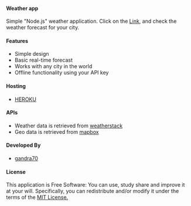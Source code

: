 #### Weather app

Simple "Node.js" weather application. Click on the [Link](https://dragan-weather-app.herokuapp.com/), and check the weather forecast for your city.

#### Features

* Simple design
* Basic real-time forecast
* Works with any city in the world
* Offline functionality using your API key

#### Hosting

* [HEROKU](www.heroku.com)
#### APIs

* Weather data is retrieved from [weatherstack](www.weatherstack.com)
* Geo data is retrieved from  [mapbox](www.mapbox.com)

#### Developed By

* [gandra70](drenjanindragan@gmail.com)

#### License

This application is Free Software: You can use, study share and improve it at your will. Specifically, you can redistribute and/or modify it under the terms of the [MIT License.](https://opensource.org/licenses/MIT)
